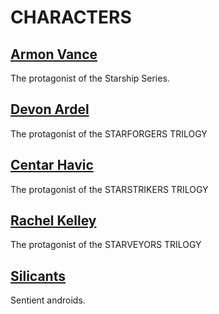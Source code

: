 # CHARACTERS


## [Armon Vance](armon_vance.md)
The protagonist of the Starship Series.


## [Devon Ardel](devon_ardel.md)
The protagonist of the STARFORGERS TRILOGY


## [Centar Havic](centar_havic.md)
The protagonist of the STARSTRIKERS TRILOGY


## [Rachel Kelley](rachel_kelley.md)
The protagonist of the STARVEYORS TRILOGY


## [Silicants](silicants.md)
Sentient androids.
